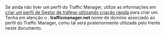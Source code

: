 Se ainda não tiver um perfil do Traffic Manager, utilize as informações em [criar um perfil de Gestor de tráfego utilizando criação rápida](../articles/traffic-manager/traffic-manager-manage-profiles.md) para criar um. Tenha em atenção o **. trafficmanager.net** nome de domínio associado ao perfil do Traffic Manager, como tal será posteriormente utilizada pelo frente neste documento.

